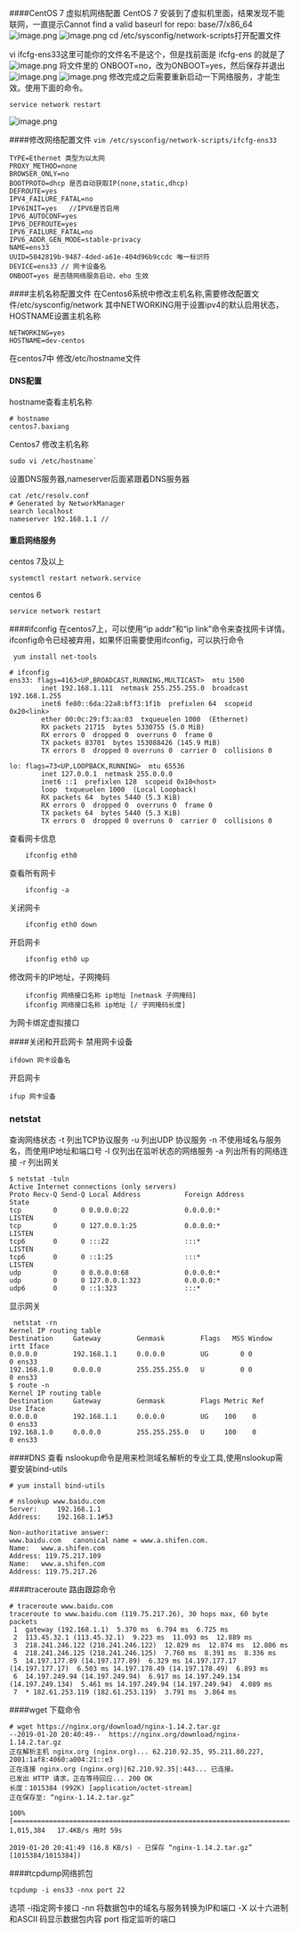 ####CentOS 7 虚拟机网络配置
 CentOS 7 安装到了虚拟机里面，结果发现不能联网，一直提示Cannot find a valid baseurl for repo: base/7/x86_64
![image.png](https://upload-images.jianshu.io/upload_images/143845-cd0e4f805997c2d3.png?imageMogr2/auto-orient/strip%7CimageView2/2/w/1240)
![image.png](https://upload-images.jianshu.io/upload_images/143845-7c8df855e6e2ce81.png?imageMogr2/auto-orient/strip%7CimageView2/2/w/1240)
cd /etc/sysconfig/network-scripts打开配置文件

vi ifcfg-ens33这里可能你的文件名不是这个，但是找前面是 ifcfg-ens 的就是了
![image.png](https://upload-images.jianshu.io/upload_images/143845-582f107c13702478.png?imageMogr2/auto-orient/strip%7CimageView2/2/w/1240)
将文件里的 ONBOOT=no，改为ONBOOT=yes，然后保存并退出
![image.png](https://upload-images.jianshu.io/upload_images/143845-cfd5461101348024.png?imageMogr2/auto-orient/strip%7CimageView2/2/w/1240)
![image.png](https://upload-images.jianshu.io/upload_images/143845-3f0b2294197993c6.png?imageMogr2/auto-orient/strip%7CimageView2/2/w/1240)
修改完成之后需要重新启动一下网络服务，才能生效。使用下面的命令。
```
service network restart
```
![image.png](https://upload-images.jianshu.io/upload_images/143845-f4f448b0e7afbb2e.png?imageMogr2/auto-orient/strip%7CimageView2/2/w/1240)

####修改网络配置文件
`vim /etc/sysconfig/network-scripts/ifcfg-ens33`
```
TYPE=Ethernet 类型为以太网
PROXY_METHOD=none
BROWSER_ONLY=no
BOOTPROTO=dhcp 是否自动获取IP(none,static,dhcp)
DEFROUTE=yes
IPV4_FAILURE_FATAL=no
IPV6INIT=yes   //IPV6是否启用
IPV6_AUTOCONF=yes
IPV6_DEFROUTE=yes
IPV6_FAILURE_FATAL=no
IPV6_ADDR_GEN_MODE=stable-privacy
NAME=ens33
UUID=5042819b-9487-4ded-a61e-404d96b9ccdc 唯一标识符
DEVICE=ens33 // 网卡设备名
ONBOOT=yes 是否随网络服务启动，eho 生效
```
####主机名称配置文件
在Centos6系统中修改主机名称,需要修改配置文件/etc/sysconfig/network 其中NETWORKING用于设置ipv4的默认启用状态，HOSTNAME设置主机名称
```
NETWORKING=yes
HOSTNAME=dev-centos
```
在centos7中 修改/etc/hostname文件
#### DNS配置
hostname查看主机名称
```
# hostname
centos7.baxiang
```
Centos7 修改主机名称
```
sudo vi /etc/hostname`
```
设置DNS服务器,nameserver后面紧跟着DNS服务器
```
cat /etc/resolv.conf
# Generated by NetworkManager
search localhost
nameserver 192.168.1.1 //
```

#### 重启网络服务
centos 7及以上
```
systemctl restart network.service
```
centos 6
```
service network restart
```
####ifconfig
在centos7上，可以使用“ip addr”和“ip link”命令来查找网卡详情。ifconfig命令已经被弃用，如果怀旧需要使用ifconfig，可以执行命令
```
 yum install net-tools
```
```
# ifconfig
ens33: flags=4163<UP,BROADCAST,RUNNING,MULTICAST>  mtu 1500
        inet 192.168.1.111  netmask 255.255.255.0  broadcast 192.168.1.255
        inet6 fe80::6da:22a8:bff3:1f1b  prefixlen 64  scopeid 0x20<link>
        ether 00:0c:29:f3:aa:03  txqueuelen 1000  (Ethernet)
        RX packets 21715  bytes 5330755 (5.0 MiB)
        RX errors 0  dropped 0  overruns 0  frame 0
        TX packets 83701  bytes 153088426 (145.9 MiB)
        TX errors 0  dropped 0 overruns 0  carrier 0  collisions 0

lo: flags=73<UP,LOOPBACK,RUNNING>  mtu 65536
        inet 127.0.0.1  netmask 255.0.0.0
        inet6 ::1  prefixlen 128  scopeid 0x10<host>
        loop  txqueuelen 1000  (Local Loopback)
        RX packets 64  bytes 5440 (5.3 KiB)
        RX errors 0  dropped 0  overruns 0  frame 0
        TX packets 64  bytes 5440 (5.3 KiB)
        TX errors 0  dropped 0 overruns 0  carrier 0  collisions 0
```


查看网卡信息
```
    ifconfig eth0
```
查看所有网卡
```
    ifconfig -a
```
 关闭网卡
```
    ifconfig eth0 down
```
开启网卡
```
    ifconfig eth0 up
```
  修改网卡的IP地址，子网掩码
```
    ifconfig 网络接口名称 ip地址 [netmask 子网掩码]
    ifconfig 网络接口名称 ip地址 [/ 子网掩码长度]
```
为网卡绑定虚拟接口

####关闭和开启网卡
禁用网卡设备
```
ifdown 网卡设备名
```
开启网卡
```
ifup 网卡设备
```
### netstat
查询网络状态
-t 列出TCP协议服务
-u 列出UDP 协议服务
-n 不使用域名与服务名，而使用IP地址和端口号
-l 仅列出在监听状态的网络服务
-a 列出所有的网络连接
-r 列出网关
```
$ netstat -tuln
Active Internet connections (only servers)
Proto Recv-Q Send-Q Local Address           Foreign Address         State
tcp        0      0 0.0.0.0:22              0.0.0.0:*               LISTEN
tcp        0      0 127.0.0.1:25            0.0.0.0:*               LISTEN
tcp6       0      0 :::22                   :::*                    LISTEN
tcp6       0      0 ::1:25                  :::*                    LISTEN
udp        0      0 0.0.0.0:68              0.0.0.0:*
udp        0      0 127.0.0.1:323           0.0.0.0:*
udp6       0      0 ::1:323                 :::*
```
显示网关
```
 netstat -rn
Kernel IP routing table
Destination     Gateway         Genmask         Flags   MSS Window  irtt Iface
0.0.0.0         192.168.1.1     0.0.0.0         UG        0 0          0 ens33
192.168.1.0     0.0.0.0         255.255.255.0   U         0 0          0 ens33
$ route -n
Kernel IP routing table
Destination     Gateway         Genmask         Flags Metric Ref    Use Iface
0.0.0.0         192.168.1.1     0.0.0.0         UG    100    0        0 ens33
192.168.1.0     0.0.0.0         255.255.255.0   U     100    0        0 ens33
```
####DNS 查看
nslookup命令是用来检测域名解析的专业工具,使用nslookup需要安装bind-utils
```
# yum install bind-utils
```
```
# nslookup www.baidu.com
Server:		192.168.1.1
Address:	192.168.1.1#53

Non-authoritative answer:
www.baidu.com	canonical name = www.a.shifen.com.
Name:	www.a.shifen.com
Address: 119.75.217.109
Name:	www.a.shifen.com
Address: 119.75.217.26
```
####traceroute 路由跟踪命令

```
# traceroute www.baidu.com
traceroute to www.baidu.com (119.75.217.26), 30 hops max, 60 byte packets
 1  gateway (192.168.1.1)  5.370 ms  6.794 ms  6.725 ms
 2  113.45.32.1 (113.45.32.1)  9.223 ms  11.093 ms  12.889 ms
 3  218.241.246.122 (218.241.246.122)  12.829 ms  12.874 ms  12.806 ms
 4  218.241.246.125 (218.241.246.125)  7.760 ms  8.391 ms  8.336 ms
 5  14.197.177.89 (14.197.177.89)  6.329 ms 14.197.177.17 (14.197.177.17)  6.503 ms 14.197.178.49 (14.197.178.49)  6.893 ms
 6  14.197.249.94 (14.197.249.94)  6.917 ms 14.197.249.134 (14.197.249.134)  5.461 ms 14.197.249.94 (14.197.249.94)  4.089 ms
 7  * 182.61.253.119 (182.61.253.119)  3.791 ms  3.864 ms
```
####wget 
下载命令
```
# wget https://nginx.org/download/nginx-1.14.2.tar.gz
--2019-01-20 20:40:49--  https://nginx.org/download/nginx-1.14.2.tar.gz
正在解析主机 nginx.org (nginx.org)... 62.210.92.35, 95.211.80.227, 2001:1af8:4060:a004:21::e3
正在连接 nginx.org (nginx.org)|62.210.92.35|:443... 已连接。
已发出 HTTP 请求，正在等待回应... 200 OK
长度：1015384 (992K) [application/octet-stream]
正在保存至: “nginx-1.14.2.tar.gz”

100%[========================================================================================================>] 1,015,384   17.4KB/s 用时 59s

2019-01-20 20:41:49 (16.8 KB/s) - 已保存 “nginx-1.14.2.tar.gz” [1015384/1015384])
```
####tcpdump网络抓包
```
tcpdump -i ens33 -nnx port 22
```
选项
-i指定网卡接口
-nn 将数据包中的域名与服务转换为IP和端口
-X 以十六进制和ASCII 码显示数据包内容
port 指定监听的端口
